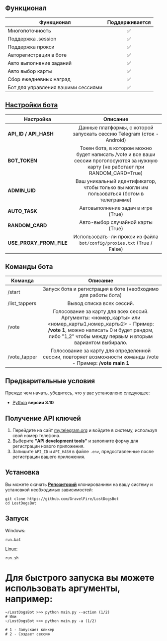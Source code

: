 ## Функционал  
| Функционал                                              | Поддерживается |
|---------------------------------------------------------|:--------------:|
| Многопоточность                                         |       ✅        |
| Поддержка .session                                      |       ✅        |
| Поддержка прокси                                        |       ✅        |
| Авторегистрация в боте                                  |       ✅        |
| Авто выполнение заданий                                 |       ✅        |
| Авто выбор карты                                        |       ✅        |
| Сбор ежедневных наград                                  |       ✅        |
| Бот для управления вашими сессиями                                  |       ✅        |


## [Настройки бота](https://github.com/GravelFire/LostDogsBot/blob/master/.env-example/)
| Настройка               |                                Описание                                 |
|-------------------------|:-----------------------------------------------------------------------:|
| **API_ID / API_HASH**   | Данные платформы, с которой запускать сессию Telegram (сток - Android)  | 
| **BOT_TOKEN**           | Токен бота, в котором можно будет написать /vote и все ваши сессии проголосуются за нужную карту (не работает при RANDOM_CARD=True)  | 
| **ADMIN_UID**           | Ваш уникальный идентификатор, чтобы только вы могли им пользоваться (ботом в телеграмме)     | 
| **AUTO_TASK**           |               Автовыполнение задач в игре (True)                        |
| **RANDOM_CARD**         |      Авто-выбор случайной карты (True)                                  |
| **USE_PROXY_FROM_FILE** | Использовать-ли прокси из файла `bot/config/proxies.txt` (True / False) |

## Команды бота
| Команда               |                                Описание                                 |
|-------------------------|:-----------------------------------------------------------------------:|
| /start                 | Запуск бота и регистрация в боте (необходимо для работы бота)          |
| /list_tappers                  | Вывод списка всех сессий.                                               |
| /vote                  | Голосование за карту для всех сессий. Аргументы: <номер_карты> или <номер_карты1,номер_карты2> - Пример: __/vote 1__, можно написать 0 и будет рандом, либо "1,2" чтобы между первым и вторым вариантом выбирало.                      |
| /vote_tapper                  | Голосование за карту для определенной сессии, повторяет возможности команды /vote - Пример: __/vote main 1__                                               |

## Предварительные условия
Прежде чем начать, убедитесь, что у вас установлено следующее:
- [Python](https://www.python.org/downloads/) **версии 3.10**

## Получение API ключей
1. Перейдите на сайт [my.telegram.org](https://my.telegram.org) и войдите в систему, используя свой номер телефона.
2. Выберите **"API development tools"** и заполните форму для регистрации нового приложения.
3. Запишите `API_ID` и `API_HASH` в файле `.env`, предоставленные после регистрации вашего приложения.

## Установка
Вы можете скачать [**Репозиторий**](https://github.com/GravelFire/LostDogsBot) клонированием на вашу систему и установкой необходимых зависимостей:
```shell
git clone https://github.com/GravelFire/LostDogsBot
cd LostDogsBot
```
## Запуск
Windows:
```shell
run.bat
```

Linux:
```shell
run.sh
```

# Для быстрого запуска вы можете использовать аргументы, например:

```shell
~/LostDogsBot >>> python main.py --action (1/2)
# Или
~/LostDogsBot >>> python main.py -a (1/2)

# 1 - Запускает кликер
# 2 - Создает сессию
```

